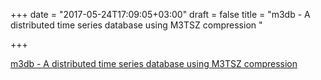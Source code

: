 +++
date = "2017-05-24T17:09:05+03:00"
draft = false
title = "m3db - A distributed time series database using M3TSZ compression "

+++

<p><a href="https://t.co/dRbUpcDXvr">m3db - A distributed time series database using M3TSZ compression </a></p>